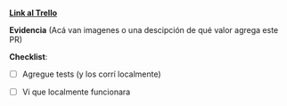 [**Link al Trello**](https://trello.com/c/ID_DE_LA_CARD)

**Evidencia**
(Acá van imagenes o una descipción de qué valor agrega este PR)

**Checklist**:
- [ ] Agregue tests (y los corrí localmente)
- [ ] Vi que localmente funcionara

